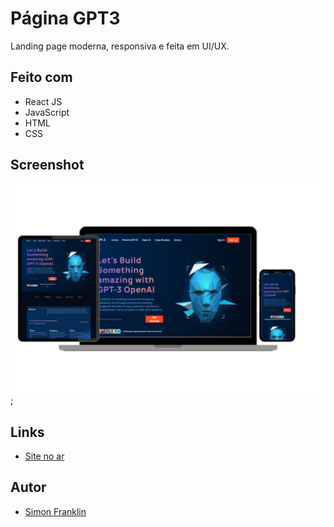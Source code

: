 # Página  GPT3

Landing page moderna, responsiva e feita em UI/UX.


## Feito com

- React JS
- JavaScript
- HTML
- CSS

## Screenshot

![Screenshot](/src/assets/screenshot-gpt3-page.png);

## Links
- [Site no ar](https://gpt3-page.vercel.app)

## Autor

- [Simon Franklin](https://github.com/simonfranklin1)